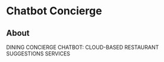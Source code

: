 # Chatbot Concierge #

## About ##

DINING CONCIERGE CHATBOT: CLOUD-BASED RESTAURANT SUGGESTIONS SERVICES
